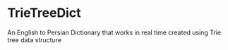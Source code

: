 # TrieTreeDict
An English to Persian Dictionary that works in real time created using Trie tree data structure
